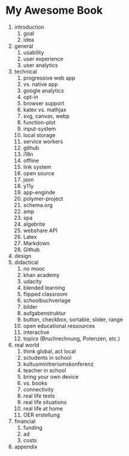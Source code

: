 # My Awesome Book

1. introduction
   1. goal
   2. idea
2. general
   1. usability
   2. user experience
   3. user analytics
3. technical
   1. progressive web app
   2. vs. native app
   3. google analytics
   4. opt-in
   5. browser support
   6. katex vs. mathjax
   7. svg, canvas, webp
   8. function-plot
   9. input-system
   10. local storage
   11. service workers
   12. github
   13. i18n
   14. offline
   15. link system
   16. open source
   17. json
   18. y11y
   19. app-enginde
   20. polymer-project
   21. schema.org
   22. amp
   23. spa
   24. algebrite
   25. webshare API
   26. Latex
   27. Markdown
   28. Github
4. design
5. didactical
   1. no mooc
   2. khan academy
   3. udacity
   4. blended learning
   5. flipped classroom
   6. schoolbuchverlage
   7. bilder
   8. aufgabenstruktur
   9. button, checkbox, sortable, slider, range
   10. open educational ressources
   11. interactive
   12. topics \(Bruchrechnung, Potenzen, etc.\)
6. real world
   1. think global, act local
   2. sctudents in school
   3. kultusminitreriumskonferenz
   4. teacher in school
   5. bring your own device
   6. vs. books
   7. connectivity
   8. real life tests
   9. real life situations
   10. real life at home
   11. OER erstellung
7. financial
   1. funding
   2. ad
   3. costs
8. appendix



